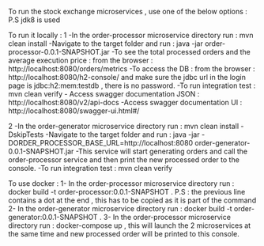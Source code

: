 To run the stock exchange microservices , use one of the below options :
P.S jdk8 is used

To run it locally :
   1 -In the order-processor microservice directory run : mvn clean install
      -Navigate to the target folder and run : java -jar order-processor-0.0.1-SNAPSHOT.jar
      -To see the  total processed orders and the average execution price : from the browser : http://localhost:8080/orders/metrics 
      -To access the DB : from the browser : http://localhost:8080/h2-console/ 
       and make sure the jdbc url in the login page is jdbc:h2:mem:testdb , there is no password.
      -To run integration test : mvn clean verify
      - Access swagger documentation JSON : http://localhost:8080/v2/api-docs
      -Access swagger documentation UI : http://localhost:8080/swagger-ui.html#/
      
   2 -In the order-generator microservice directory run : mvn clean install -DskipTests
      -Navigate to the target folder and run : java -jar -DORDER_PROCESSOR_BASE_URL=http://localhost:8080 order-generator-0.0.1-SNAPSHOT.jar
      -This service will start generating orders and call the order-processor service and then print the new processed order to the console.
      -To run integration test : mvn clean verify

To use docker : 
    1- In the order-processor microservice directory run : docker build -t order-processor:0.0.1-SNAPSHOT . 
        P.S : the previous line contains a dot at the end , this has to be copied as it is part of the command
    2- In the order-generator microservice directory run : docker build -t order-generator:0.0.1-SNAPSHOT .
    3- In the order-processor microservice directory run : docker-compose up , this will launch the 2 microservices at the same time and new processed order
        will be printed to this console.
